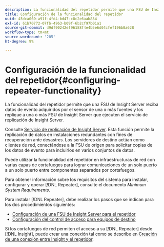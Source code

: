 ```yaml
---
description: La funcionalidad del repetidor permite que una FSU de Insight Server reciba datos de evento adquiridos por el sensor de una o más fuentes y los replique a una o más FSU de Insight Server que ejecuten el servicio de replicación de Insight Server.
title: Configuración de la funcionalidad del repetidor
uuid: 45dca069-a91f-4fd4-bd47-c8c2e6aab834
exl-id: 61b70772-07fb-4963-b09f-6b2cf97b01a1
source-git-commit: d9df90242ef96188f4e4b5e6d04cfef196b0a628
workflow-type: tm+mt
source-wordcount: '205'
ht-degree: 9%

---
```


# Configuración de la funcionalidad del repetidor{#configuring-repeater-functionality}

La funcionalidad del repetidor permite que una FSU de Insight Server reciba datos de evento adquiridos por el sensor de una o más fuentes y los replique a una o más FSU de Insight Server que ejecuten el servicio de replicación de Insight Server.

Consulte [Servicio de replicación de Insight Server](../../../../home/c-inst-svr/c-ins-svr-rep-svc/c-ins-svr-rep-svc.md#concept-926e654e80d943a0b6ac44a82a510d92). Esta función permite la replicación de datos en instalaciones redundantes con fines de recuperación ante desastres. Los servidores de destino actúan como clientes de red, conectándose a la FSU de origen para solicitar copias de los datos de evento para incluirlos en varios conjuntos de datos.

Puede utilizar la funcionalidad del repetidor en infraestructuras de red con varias capas de cortafuegos para lograr comunicaciones de un solo puerto a un solo puerto entre componentes separados por cortafuegos.

Para obtener información sobre los requisitos del sistema para instalar, configurar y operar [!DNL Repeater], consulte el documento *Minimum System Requirements*.

Para instalar [!DNL Repeater], debe realizar los pasos que se indican para los dos procedimientos siguientes:

* [Configuración de una FSU de Insight Server para el repetidor](../../../../home/c-inst-svr/c-rptr-fntly/c-cnfg-rptr-fntly/t-cfg-fsu-rptr.md#task-1ad7fa5777b845f4bd398f97226e56b2)
* [Configuración del control de acceso para equipos de destino](../../../../home/c-inst-svr/c-rptr-fntly/c-cnfg-rptr-fntly/t-cfg-acc-ctrll-tgt-mach.md#task-0e49953728444839bc0a26234501a4c5)

Si los cortafuegos de red permiten el acceso a su [!DNL Repeater] desde [!DNL Insight], puede crear una conexión tal como se describe en [Creación de una conexión entre Insight y el repetidor](../../../../home/c-inst-svr/c-rptr-fntly/c-cnfg-rptr-fntly/t-crt-conn-ins-rptr.md#task-785bfe5f0e31484683e4345038add118).
